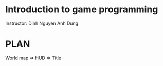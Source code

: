 # Introduction to game programming

Instructor: Dinh Nguyen Anh Dung

# PLAN

World map => HUD => Title
